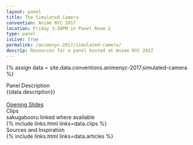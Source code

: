 ```yaml
---
layout: panel
title: The Simulated Camera
convention: Anime NYC 2017
location: Friday 3:30PM in Panel Room 2
type: panel
isLive: true
permalink: /animenyc-2017/simulated-camera/
descrip: Resources for a panel hosted at Anime NYC 2017
---
```


{% assign data = site.data.conventions.animenyc-2017.simulated-camera %}

<div class="manga-header">Panel Description</div>
<div class="panel-description">{{data.description}}</div>

<div>
  <br/>
  <a href="{{data.slides}}" target="_blank">Opening Slides</a>
</div>

<div class="manga-header">
  Clips
  <div class="minor">sakugabooru linked where available</div>
</div>
{% include links.html links=data.clips %}

<div class="manga-header"> Sources and Inspiration </div>
{% include links.html links=data.articles %}
